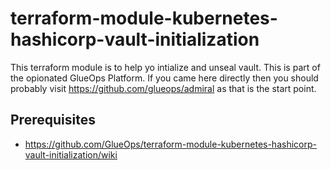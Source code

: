 # terraform-module-kubernetes-hashicorp-vault-initialization

This terraform module is to help yo intialize and unseal vault. This is part of the opionated GlueOps Platform. If you came here directly then you should probably visit https://github.com/glueops/admiral as that is the start point.

## Prerequisites

- https://github.com/GlueOps/terraform-module-kubernetes-hashicorp-vault-initialization/wiki

